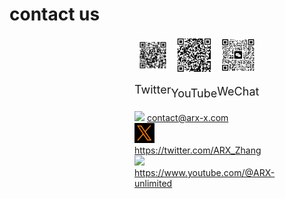 # contact us

<style>
    .container {
        display: flex;
        flex-direction: column;
        align-items: center;
        padding: 0 20px; /* 减少水平内边距，适应小屏幕 */
    }

    .item {
        margin-bottom: 20px; /* 增加垂直间距 */
        text-align: center; /* 文字居中 */
    }

    .item img {
        width: 80%;
        max-width: 300px; /* 设置图像最大宽度 */
    }

    .item p {
        font-size: 18px;
    }

    @media (min-width: 768px) {
        .container {
            flex-direction: row;
            justify-content: space-between;
            padding: 0 200px;
        }

        .item {
            margin-bottom: 0; /* 在大屏幕上取消垂直间距 */
        }
    }
</style>

<div class="container">
    <div class="item">
        <img src="_media/twitter.jpg">
        <p>Twitter</p>
    </div>
    <div class="item">
        <img src="_media/youtube.jpg">
        <p>YouTube</p>
    </div>
    <div class="item">
        <img src="_media/wechat.jpg">
        <p>WeChat</p>
    </div>
</div>

<div class="container">
    <div class="contact-info">
        <div>
            <img src="_media/mail.ico">
            <a href="mailto:contact@arx-x.com">contact@arx-x.com</a>
        </div>
        <div>
            <img src="_media/twitter.ico">
            <a href="https://twitter.com/ARX_Zhang">https://twitter.com/ARX_Zhang</a>
        </div>
        <div>
            <img src="_media/youtube.ico">
            <a href="https://www.youtube.com/@ARX-unlimited">https://www.youtube.com/@ARX-unlimited</a>
        </div>
    </div>
</div>
